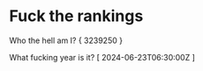 # Fuck the rankings

Who the hell am I?
{ 3239250 }

What fucking year is it?
[ 2024-06-23T06:30:00Z ]
